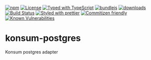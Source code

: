 [![npm](https://img.shields.io/npm/v/@konsumation/konsum-db-postgresql.svg)](https://www.npmjs.com/package/@konsumation/konsum-db-postgresql)
[![License](https://img.shields.io/badge/License-BSD%203--Clause-blue.svg)](https://opensource.org/licenses/BSD-3-Clause)
[![Typed with TypeScript](https://flat.badgen.net/badge/icon/Typed?icon=typescript\&label\&labelColor=blue\&color=555555)](https://typescriptlang.org)
[![bundlejs](https://deno.bundlejs.com/?q=@konsumation/konsum-db-postgresql\&badge=detailed)](https://bundlejs.com/?q=@konsumation/konsum-db-postgresql)
[![downloads](http://img.shields.io/npm/dm/@konsumation/konsum-db-postgresql.svg?style=flat-square)](https://npmjs.org/package/@konsumation/konsum-db-postgresql)
[![Build Status](https://img.shields.io/endpoint.svg?url=https%3A%2F%2Factions-badge.atrox.dev%2Fkonsumation%2Fdb-postgresql%2Fbadge\&style=flat)](https://actions-badge.atrox.dev/konsumation/db-postgresql/goto)
[![Styled with prettier](https://img.shields.io/badge/styled_with-prettier-ff69b4.svg)](https://github.com/prettier/prettier)
[![Commitizen friendly](https://img.shields.io/badge/commitizen-friendly-brightgreen.svg)](http://commitizen.github.io/cz-cli/)
[![Known Vulnerabilities](https://snyk.io/test/github/konsumation/db-postgresql/badge.svg)](https://snyk.io/test/github/konsumation/db-postgresql)

# konsum-postgres

Konsum postgres adapter


```sh

```